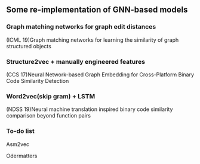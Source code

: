 
## Some re-implementation of GNN-based models

### Graph matching networks for graph edit distances
(ICML 19)Graph matching networks for learning the similarity of graph structured objects

### Structure2vec + manually engineered features
(CCS 17)Neural Network-based Graph Embedding for Cross-Platform Binary Code Similarity Detection

### Word2vec(skip gram) + LSTM
(NDSS 19)Neural machine translation inspired binary code similarity comparison beyond function pairs

### To-do list

Asm2vec

Odermatters

